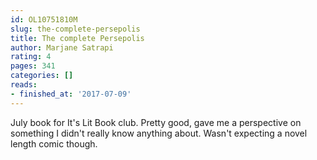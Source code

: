 ```yaml
---
id: OL10751810M
slug: the-complete-persepolis
title: The complete Persepolis
author: Marjane Satrapi
rating: 4
pages: 341
categories: []
reads:
- finished_at: '2017-07-09'
---
```

July book for It's Lit Book club. Pretty good, gave me a perspective on something I didn't really know anything about. Wasn't expecting a novel length comic though.
